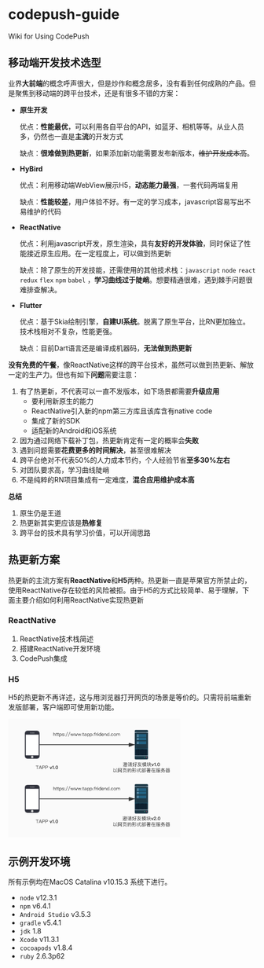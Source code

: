 # codepush-guide
Wiki for Using CodePush

## 移动端开发技术选型

业界**大前端**的概念呼声很大，但是炒作和概念居多，没有看到任何成熟的产品。但是聚焦到移动端的跨平台技术，还是有很多不错的方案：

- **原生开发**

  优点：**性能最优**，可以利用各自平台的API，如蓝牙、相机等等。从业人员多，仍然也一直是**主流**的开发方式

  缺点：**很难做到热更新**，如果添加新功能需要发布新版本，~~维护开发成本高~~。

- **HyBird**

  优点：利用移动端WebView展示H5，**动态能力最强**，一套代码两端复用

  缺点：**性能较差**，用户体验不好。有一定的学习成本，javascript容易写出不易维护的代码

- **ReactNative**

  优点：利用javascript开发，原生渲染，具有**友好的开发体验**，同时保证了性能接近原生应用。在一定程度上，可以做到热更新

  缺点：除了原生的开发技能，还需使用的其他技术栈：`javascript` `node` `react` `redux` `flex` `npm` `babel` ，**学习曲线过于陡峭**。想要精通很难，遇到棘手问题很难排查解决。

- **Flutter**

  优点：基于Skia绘制引擎，**自建UI系统**。脱离了原生平台，比RN更加独立。技术栈相对不复杂，性能更强。

  缺点：目前Dart语言还是编译成机器码，**无法做到热更新**

  

**没有免费的午餐**，像ReactNative这样的跨平台技术，虽然可以做到热更新、解放一定的生产力。但也有如下**问题**需要注意：

1. 有了热更新，不代表可以一直不发版本，如下场景都需要**升级应用**
   - 要利用新原生的能力
   - ReactNative引入新的npm第三方库且该库含有native code
   - 集成了新的SDK
   - 适配新的Android和iOS系统
2. 因为通过网络下载补丁包，热更新肯定有一定的概率会**失败**
3. 遇到问题需要**花费更多的时间解决**，甚至很难解决
4. 跨平台绝对不代表50%的人力成本节约，个人经验节省**至多30%左右**
5. 对团队要求高，学习曲线陡峭
6. 不是纯粹的RN项目集成有一定难度，**混合应用维护成本高**



**总结**

1. 原生仍是王道
2. 热更新其实更应该是**热修复**
3. 跨平台的技术具有学习价值，可以开阔思路



## 热更新方案

热更新的主流方案有**ReactNative**和**H5**两种。热更新一直是苹果官方所禁止的，使用ReactNative存在较低的风险被拒。由于H5的方式比较简单、易于理解，下面主要介绍如何利用ReactNative实现热更新

### ReactNative

1. ReactNative技术栈简述
2. 搭建ReactNative开发环境
3. CodePush集成

### H5

H5的热更新不再详述，这与用浏览器打开网页的场景是等价的。只需将前端重新发版部署，客户端即可使用新功能。

<img src="https://github.com/jinaiyuanbaojie/codepush-guide/blob/master/images/h5.jpg" alt="h5" style="zoom:50%;" />

## 示例开发环境

所有示例均在MacOS Catalina v10.15.3 系统下进行。

- `node` v12.3.1
- `npm` v6.4.1
- `Android Studio` v3.5.3
- `gradle` v5.4.1
- `jdk` 1.8
- `Xcode` v11.3.1
- `cocoapods` v1.8.4
- `ruby` 2.6.3p62

